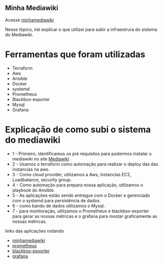  <h2>Minha Mediawiki</h2>

Acesse [minhamediawiki](http://52.67.8.223:8080/index.php/P%C3%A1gina_principal)


Nesse tópico, irei explicar o que utilizei para subir a infraestrura do sistema do Mediawiki. 


<h1>Ferramentas que foram utilizadas</h1>

- Terraform
- Aws 
- Ansible
- Docker
- systemd
- Prometheus
- Blackbox-exporter
- Mysql
- Grafana 

<h1>Explicação de como subi o sistema do mediawiki</h1>

- 1 - Primeiro, identificamos os pré requisitos para podermos instalar o mediawiki no site [Mediawiki](https://www.mediawiki.org/wiki/Manual:Installation_guide) .
- 2 - Usamos o terraform como automação para realizar o deploy das das instancias na aws.
- 3 - Como cloud provider, utilizamos a Aws, instancias EC2, Loadbalance, security group.
- 4 - Como automação para prepara nossa aplicação, utilizamos o playbook do Ansible. 
- 5 - As aplicações estão sendo entregue com o Docker e gerenciado com o systemd para persistência de dados.
- 6 - como bando de dados utilizamos o Mysql.
- 7 - para monitoração, utilizamos o Prometheus e blackbox-exporter para gerar as nossas métricas e o grafana para mostar graficamente as nossas métricas.



links das aplicações rodando 

- [minhamediawiki](http://15.228.225.203:8080/)
- [prometheus](http://15.228.225.203:9090/)
- [blackbox-exporter](http://15.228.225.203:9115/)
- [grafana](http://52.67.8.223:3000/d/bdonida/mediawiki?orgId=1&refresh=10s&from=1642719139472&to=1642722739472)
